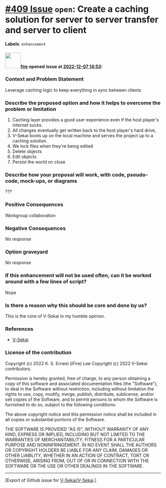# [\#409 Issue](https://github.com/V-Sekai/V-Sekai/issues/409) `open`: Create a caching solution for server to server transfer and server to client
**Labels**: `enhancement`


#### <img src="https://avatars.githubusercontent.com/u/32321?u=c2e06a3d2b49a467aa907e54aa259516440267cc&v=4" width="50">[fire](https://github.com/fire) opened issue at [2022-12-07 14:53](https://github.com/V-Sekai/V-Sekai/issues/409):

### Context and Problem Statement

Leverage caching logic to keep everything in sync between clients

### Describe the proposed option and how it helps to overcome the problem or limitation

1. Caching layer provides a good user experience even if the host player's internet sucks.
2. All changes eventually get written back to the host player's hard drive,
3. V-Sekai boots up on the local machine and serves the project up to a caching solution.
4. We lock files when they're being edited
5. Delete objects
6. Edit objects
7. Persist the world on close


### Describe how your proposal will work, with code, pseudo-code, mock-ups, or diagrams

???

### Positive Consequences

Workgroup collaboration

### Negative Consequences

_No response_

### Option graveyard

_No response_

### If this enhancement will not be used often, can it be worked around with a few lines of script?

Nope

### Is there a reason why this should be core and done by us?

This is the core of V-Sekai in my humble opinion.

### References

- [V-Sekai](https://v-sekai.org/)


### License of the contribution

Copyright (c) 2022 K. S. Ernest (iFire) Lee
Copyright (c) 2022 V-Sekai contributors.

Permission is hereby granted, free of charge, to any person obtaining a copy of this software and associated documentation files (the "Software"), to deal in the Software without restriction, including without limitation the rights to use, copy, modify, merge, publish, distribute, sublicense, and/or sell copies of the Software, and to permit persons to whom the Software is furnished to do so, subject to the following conditions:

The above copyright notice and this permission notice shall be included in all copies or substantial portions of the Software.

THE SOFTWARE IS PROVIDED "AS IS", WITHOUT WARRANTY OF ANY KIND, EXPRESS OR IMPLIED, INCLUDING BUT NOT LIMITED TO THE WARRANTIES OF MERCHANTABILITY, FITNESS FOR A PARTICULAR PURPOSE AND NONINFRINGEMENT. IN NO EVENT SHALL THE AUTHORS OR COPYRIGHT HOLDERS BE LIABLE FOR ANY CLAIM, DAMAGES OR OTHER LIABILITY, WHETHER IN AN ACTION OF CONTRACT, TORT OR OTHERWISE, ARISING FROM, OUT OF OR IN CONNECTION WITH THE SOFTWARE OR THE USE OR OTHER DEALINGS IN THE SOFTWARE.





-------------------------------------------------------------------------------



[Export of Github issue for [V-Sekai/V-Sekai](https://github.com/V-Sekai/V-Sekai).]
